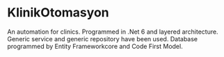 # KlinikOtomasyon
 An automation for clinics. Programmed in .Net 6 and layered architecture. Generic service and generic repository have been used. Database programmed by Entity Frameworkcore and Code First Model.
